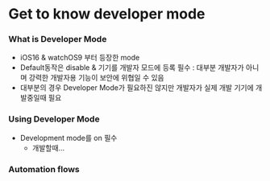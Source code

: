 # Get to know developer mode

### What is Developer Mode
- iOS16 & watchOS9 부터 등장한 mode
- Default동작은 disable & 기기를 개발자 모드에 등록 필수 : 대부분 개발자가 아니며 강력한 개발자용 기능이 보안에 위협일 수 있음
- 대부분의 경우 Developer Mode가 필요하진 않지만 개발자가 실제 개발 기기에 개발중일때 필요

### Using Developer Mode
- Development mode를 on 필수
  - 개발할때...

### Automation flows
